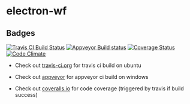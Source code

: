 # electron-wf

Badges
------
[![Travis CI Build Status](https://travis-ci.org/fyhao/electron-wf.svg?branch=master)](https://travis-ci.org/fyhao/electron-wf)
[![Appveyor Build status](https://ci.appveyor.com/api/projects/status/c2rpadfexi6pvyd6?svg=true)](https://ci.appveyor.com/project/fyhao/electron-wf)
[![Coverage Status](https://coveralls.io/repos/github/fyhao/electron-wf/badge.svg?branch=master)](https://coveralls.io/github/fyhao/electron-wf?branch=master)
[![Code Climate](https://codeclimate.com/github/fyhao/electron-wf/badges/gpa.svg)](https://codeclimate.com/github/fyhao/electron-wf)


- Check out [travis-ci.org](https://travis-ci.org/fyhao/electron-wf) for travis ci build on ubuntu
- Check out [appveyor](https://ci.appveyor.com/project/fyhao/electron-wf) for appveyor ci build on windows

- Check out [coveralls.io](https://coveralls.io/github/fyhao/electron-wf) for code coverage (triggered by travis if build success)